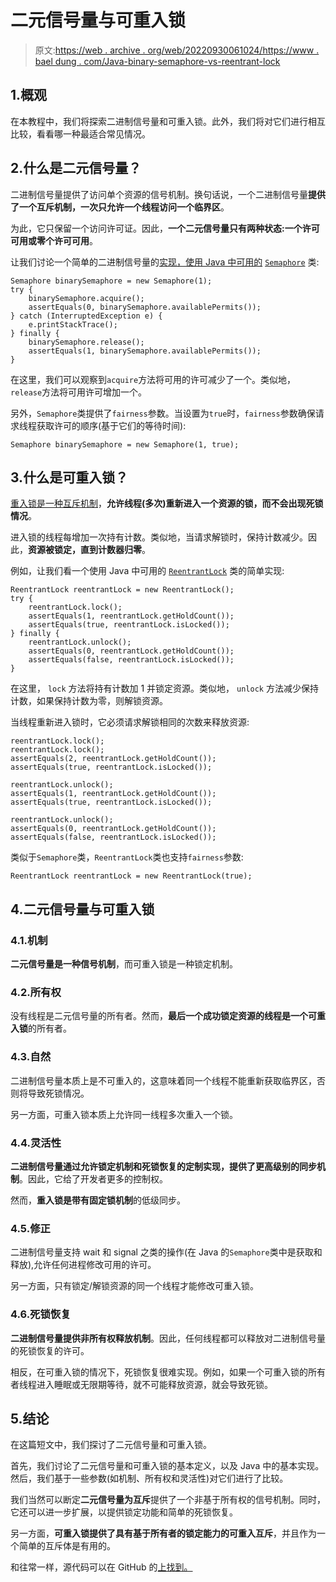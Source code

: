 # 二元信号量与可重入锁

> 原文:[https://web . archive . org/web/20220930061024/https://www . bael dung . com/Java-binary-semaphore-vs-reentrant-lock](https://web.archive.org/web/20220930061024/https://www.baeldung.com/java-binary-semaphore-vs-reentrant-lock)

## 1.概观

在本教程中，我们将探索二进制信号量和可重入锁。此外，我们将对它们进行相互比较，看看哪一种最适合常见情况。

## 2.什么是二元信号量？

二进制信号量提供了访问单个资源的信号机制。换句话说，一个二进制信号量**提供了一个互斥机制，一次只允许一个线程访问一个临界区**。

为此，它只保留一个访问许可证。因此，**一个二元信号量只有两种状态:一个许可可用或零个许可可用**。

让我们讨论一个简单的二进制信号量的[实现，使用 Java 中可用的](/web/20220627182628/https://www.baeldung.com/java-semaphore#mutex) [`Semaphore`](https://web.archive.org/web/20220627182628/https://docs.oracle.com/en/java/javase/11/docs/api/java.base/java/util/concurrent/Semaphore.html) 类:

```
Semaphore binarySemaphore = new Semaphore(1);
try {
    binarySemaphore.acquire();
    assertEquals(0, binarySemaphore.availablePermits());
} catch (InterruptedException e) {
    e.printStackTrace();
} finally {
    binarySemaphore.release();
    assertEquals(1, binarySemaphore.availablePermits());
}
```

在这里，我们可以观察到`acquire`方法将可用的许可减少了一个。类似地，`release`方法将可用许可增加一个。

另外，`Semaphore`类提供了`fairness`参数。当设置为`true`时，`fairness`参数确保请求线程获取许可的顺序(基于它们的等待时间):

```
Semaphore binarySemaphore = new Semaphore(1, true);
```

## 3.什么是可重入锁？

[重入锁是一种互斥机制](/web/20220627182628/https://www.baeldung.com/java-concurrent-locks#lock-implementations)，**允许线程(多次)重新进入一个资源的锁，而不会出现死锁情况**。

进入锁的线程每增加一次持有计数。类似地，当请求解锁时，保持计数减少。因此，**资源被锁定，直到计数器归零**。

例如，让我们看一个使用 Java 中可用的 [`ReentrantLock`](https://web.archive.org/web/20220627182628/https://docs.oracle.com/en/java/javase/11/docs/api/java.base/java/util/concurrent/locks/ReentrantLock.html) 类的简单实现:

```
ReentrantLock reentrantLock = new ReentrantLock();
try {
    reentrantLock.lock();
    assertEquals(1, reentrantLock.getHoldCount());
    assertEquals(true, reentrantLock.isLocked());
} finally {
    reentrantLock.unlock();
    assertEquals(0, reentrantLock.getHoldCount());
    assertEquals(false, reentrantLock.isLocked());
}
```

在这里， `lock` 方法将持有计数加 1 并锁定资源。类似地， `unlock` 方法减少保持计数，如果保持计数为零，则解锁资源。

当线程重新进入锁时，它必须请求解锁相同的次数来释放资源:

```
reentrantLock.lock();
reentrantLock.lock();
assertEquals(2, reentrantLock.getHoldCount());
assertEquals(true, reentrantLock.isLocked());

reentrantLock.unlock();
assertEquals(1, reentrantLock.getHoldCount());
assertEquals(true, reentrantLock.isLocked());

reentrantLock.unlock();
assertEquals(0, reentrantLock.getHoldCount());
assertEquals(false, reentrantLock.isLocked());
```

类似于`Semaphore`类，`ReentrantLock`类也支持`fairness`参数:

```
ReentrantLock reentrantLock = new ReentrantLock(true);
```

## 4.二元信号量与可重入锁

### 4.1.机制

**二元信号量是一种信号机制**，而可重入锁是一种锁定机制。

### 4.2.所有权

没有线程是二元信号量的所有者。然而，**最后一个成功锁定资源的线程是一个可重入锁**的所有者。

### 4.3.自然

二进制信号量本质上是不可重入的，这意味着同一个线程不能重新获取临界区，否则将导致死锁情况。

另一方面，可重入锁本质上允许同一线程多次重入一个锁。

### 4.4.灵活性

**二进制信号量通过允许锁定机制和死锁恢复的定制实现，提供了更高级别的同步机制**。因此，它给了开发者更多的控制权。

然而，**重入锁是带有固定锁机制**的低级同步。

### 4.5.修正

二进制信号量支持 wait 和 signal 之类的操作(在 Java 的`Semaphore`类中是获取和释放),允许任何进程修改可用的许可。

另一方面，只有锁定/解锁资源的同一个线程才能修改可重入锁。

### 4.6.死锁恢复

**二进制信号量提供非所有权释放机制**。因此，任何线程都可以释放对二进制信号量的死锁恢复的许可。

相反，在可重入锁的情况下，死锁恢复很难实现。例如，如果一个可重入锁的所有者线程进入睡眠或无限期等待，就不可能释放资源，就会导致死锁。

## 5.结论

在这篇短文中，我们探讨了二元信号量和可重入锁。

首先，我们讨论了二元信号量和可重入锁的基本定义，以及 Java 中的基本实现。然后，我们基于一些参数(如机制、所有权和灵活性)对它们进行了比较。

我们当然可以断定**二元信号量为互斥**提供了一个非基于所有权的信号机制。同时，它还可以进一步扩展，以提供锁定功能和简单的死锁恢复。

另一方面，**可重入锁提供了具有基于所有者的锁定能力的可重入互斥**，并且作为一个简单的互斥体是有用的。

和往常一样，源代码可以在 GitHub 的[上找到。](https://web.archive.org/web/20220627182628/https://github.com/eugenp/tutorials/tree/master/core-java-modules/core-java-concurrency-advanced-4)